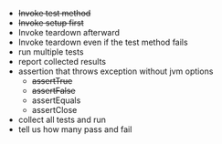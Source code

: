 - ~~Invoke test method~~
- ~~Invoke setup first~~
- Invoke teardown afterward
- Invoke teardown even if the test method fails
- run multiple tests
- report collected results
- assertion that throws exception without jvm options
  - ~~assertTrue~~
  - ~~assertFalse~~
  - assertEquals
  - assertClose
- collect all tests and run
- tell us how many pass and fail